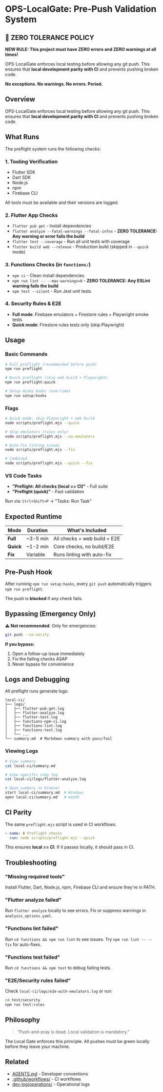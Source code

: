 # OPS-LocalGate: Pre-Push Validation System

## 🚨 ZERO TOLERANCE POLICY

**NEW RULE: This project must have ZERO errors and ZERO warnings at all times!**

OPS-LocalGate enforces local testing before allowing any git push. This ensures that **local development parity with CI** and prevents pushing broken code.

**No exceptions. No warnings. No errors. Period.**

## Overview

OPS-LocalGate enforces local testing before allowing any git push. This ensures that **local development parity with CI** and prevents pushing broken code.

## What Runs

The preflight system runs the following checks:

### 1. Tooling Verification

- Flutter SDK
- Dart SDK
- Node.js
- npm
- Firebase CLI

All tools must be available and their versions are logged.

### 2. Flutter App Checks

- `flutter pub get` - Install dependencies
- `flutter analyze --fatal-warnings --fatal-infos` - **ZERO TOLERANCE: Any warning or error fails the build**
- `flutter test --coverage` - Run all unit tests with coverage
- `flutter build web --release` - Production build (skipped in `--quick` mode)

### 3. Functions Checks (in `functions/`)

- `npm ci` - Clean install dependencies
- `npm run lint -- --max-warnings=0` - **ZERO TOLERANCE: Any ESLint warning fails the build**
- `npm test --silent` - Run Jest unit tests

### 4. Security Rules & E2E

- **Full mode**: Firebase emulators + Firestore rules + Playwright smoke tests
- **Quick mode**: Firestore rules tests only (skip Playwright)

## Usage

### Basic Commands

```bash
# Full preflight (recommended before push)
npm run preflight

# Quick preflight (skip web build + Playwright)
npm run preflight:quick

# Setup Husky hooks (one-time)
npm run setup:hooks
```

### Flags

```bash
# Quick mode: skip Playwright + web build
node scripts/preflight.mjs --quick

# Skip emulators (rules only)
node scripts/preflight.mjs --no-emulators

# Auto-fix linting issues
node scripts/preflight.mjs --fix

# Combined
node scripts/preflight.mjs --quick --fix
```

### VS Code Tasks

- **"Preflight: All checks (local == CI)"** - Full suite
- **"Preflight (quick)"** - Fast validation

Run via: `Ctrl+Shift+P` → "Tasks: Run Task"

## Expected Runtime

| Mode      | Duration | What's Included              |
| --------- | -------- | ---------------------------- |
| **Full**  | ~3-5 min | All checks + web build + E2E |
| **Quick** | ~1-2 min | Core checks, no build/E2E    |
| **Fix**   | Variable | Runs linting with auto-fix   |

## Pre-Push Hook

After running `npm run setup:hooks`, every `git push` automatically triggers `npm run preflight`.

The push is **blocked** if any check fails.

## Bypassing (Emergency Only)

⚠️ **Not recommended**. Only for emergencies:

```bash
git push --no-verify
```

**If you bypass:**

1. Open a follow-up issue immediately
2. Fix the failing checks ASAP
3. Never bypass for convenience

## Logs and Debugging

All preflight runs generate logs:

```
local-ci/
├── logs/
│   ├── flutter-pub-get.log
│   ├── flutter-analyze.log
│   ├── flutter-test.log
│   ├── functions-npm-ci.log
│   ├── functions-lint.log
│   ├── functions-test.log
│   └── ...
└── summary.md  # Markdown summary with pass/fail
```

### Viewing Logs

```bash
# View summary
cat local-ci/summary.md

# View specific step log
cat local-ci/logs/flutter-analyze.log

# Open summary in browser
start local-ci/summary.md  # Windows
open local-ci/summary.md   # macOS
```

## CI Parity

The same `preflight.mjs` script is used in CI workflows:

```yaml
- name: 🔒 Preflight checks
  run: node scripts/preflight.mjs --quick
```

This ensures **local == CI**. If it passes locally, it should pass in CI.

## Troubleshooting

### "Missing required tools"

Install Flutter, Dart, Node.js, npm, Firebase CLI and ensure they're in PATH.

### "Flutter analyze failed"

Run `flutter analyze` locally to see errors. Fix or suppress warnings in `analysis_options.yaml`.

### "Functions lint failed"

Run `cd functions && npm run lint` to see issues. Try `npm run lint -- --fix` for auto-fixes.

### "Functions test failed"

Run `cd functions && npm test` to debug failing tests.

### "E2E/Security rules failed"

Check `local-ci/logs/e2e-with-emulators.log` or run:

```bash
cd test/security
npm run test:rules
```

## Philosophy

> "Push-and-pray is dead. Local validation is mandatory."

The Local Gate enforces this principle. All pushes must be green locally before they leave your machine.

## Related

- [AGENTS.md](../../AGENTS.md) - Developer conventions
- [.github/workflows/](../../.github/workflows/) - CI workflows
- [dev-log/operations/](../../dev-log/operations/) - Operational logs
